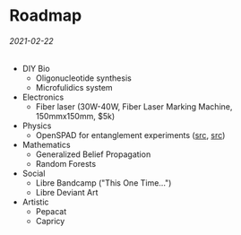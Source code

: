 Roadmap
===

###### 2021-02-22

* DIY Bio
  - Oligonucleotide synthesis
  - Microfulidics system
* Electronics
  - Fiber laser (30W-40W, Fiber Laser Marking Machine, 150mmx150mm, $5k)
* Physics
  - OpenSPAD for entanglement experiments ([src](http://www.gaudi.ch/GaudiLabs/?page_id=718), [src](http://www.gaudi.ch/GaudiLabs/?page_id=740)) 
* Mathematics
  - Generalized Belief Propagation
  - Random Forests
* Social
  - Libre Bandcamp ("This One Time...")
  - Libre Deviant Art
* Artistic
  - Pepacat
  - Capricy

